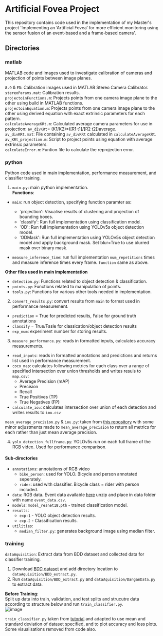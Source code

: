# Artificial Fovea Project

This repository contains code used in the implementation of my Master's project 'Implementing an ‘Artificial Fovea’ for more efficient monitoring using the sensor fusion of an event-based and a frame-based camera'.

## Directories
### matlab
MATLAB code and images used to investigate calibration of cameras and projection of points between image planes.  

`8.9` & `ED`: Calibration images used in MATLAB Stereo Camera Calibrator.  
`stereoParams.mat`: Calibration results.  
`projectoinFunctions.m`: Projects points from one camera image plane to the other using build in MATLAB functions.  
`projectoinEquation.m`: Projects points from one camera image plane to the other using derived equation with exact extrinsic parameters for each pattern.  
`calculateAverageKRt.m`: Calculated average camera parameters for use in projection: `av_divKRt`= (K1/K2)*([R1 t1]/[R2 t2])average.  
`av_divKRt.mat`: File containing `av_divKRt` calculated in `calculateAverageKRt`.  
`av_KRt_projection.m`: Script to project points using equation with average extrinsic parameters.  
`calculateError.m`: Funtion file to calculate the reprojection error.  

### python
Python code used in main implementation, performance measurement, and classifier training.  

1. `main.py`: main python implementation.  
**Functions**:  
- `main`: run object detection, specifying function paramter as:  
  - 'projection': Visualise results of clustering and projection of bounding boxes. 
  - 'classify': Run full implementation using classification model.
  - 'OD': Run full implementation using YOLOv5s object detection model.
  - 'ODMask': Run full implementation using YOLOv5s object detection model and apply background mask. Set blur=True to use blurred mask over binary mask.

- `measure_inference_time`: run full implementation `num_repetitions` times and measure inference times every frame. `function` same as above.  

**Other files used in main implementation**
- `detection.py`: Functions related to object detection & classification.
- `points.py`: Functions related to manipulation of points.
- `tools.py`: Functions for various other tools needed in implementation.

2. `convert_results.py`: convert results from `main` to format used in performance measurement.  
- `prediction` = True for predicted results, False for ground truth annotations
- `classify` = True/Fasle for classication/object detection results
- `exp_num`: experiment number for storing results.  

3. `measure_performance.py`: reads in formatted inputs, calculates accuracy measurements.
- `read_inputs`: reads in formatted annotations and predictions and returns list used in performance measurement.
- `coco_map`: calculates following metrics for each class over a range of specified intersection over union thresholds and writes resuls to `map.csv`:
  - Average Precision (mAP)
  - Precision
  - Recall
  - True Positives (TP)
  - True Negatives (FP)
- `calculate_iou`: calculates intersection over union of each detection and writes results to `iou.csv`

`mean_average_precision.py` & `iou.py`: taken from [this repository](https://github.com/aladdinpersson/Machine-Learning-Collection/tree/master/ML/Pytorch/object_detection/metrics) with some minor adjustments made to `mean_average_precision` to return all metrics for each rather than just mean average precision.  

4. `yolo_detection_fullframe.py`: YOLOv5s run on each full frame of the RGB video. Used for performance comparison.  

#### Sub-directories
- `annotations`: annotations of RGB video
  - `bike_person`: used for YOLO. Bicycle and person annotated seperately.  
  - `rider`: used with classifier. Bicycle class = rider with person included.  
- `data`: RGB data. Event data available [here](https://nuigalwayie-my.sharepoint.com/:f:/g/personal/o_sealyphelan1_nuigalway_ie/El1TJ5i9IqBIgbjyE2HcgCABkus3ZeOOv5JyNNaaUXLHcA?e=eE088x) unzip and place in data folder with name `event_data.csv`.  
- `models`: `model_resnet18.pth` - trained classification model. 
- `results`: 
  - `exp-1` - YOLO object detection results.
  - `exp-2` - Classification results.  
- `utilities`: 
  - `median_filter.py`: generates background image using median filter.  
  
### training
`dataAquisition`: Extract data from BDD dataset and collected data for classifier training.
1. Download [BDD dataset](https://bdd-data.berkeley.edu/) and add directory location to `dataAquisition/BDD_extract.py`.  
2. Run `dataAquisition/BDD_extract.py` and `dataAquisition/DanganData.py` to extract data.  

**Before Training**:  
Split up data into train, validation, and test splits and strucutre data according to structure below and run `train_classifier.py`.  
![image](https://user-images.githubusercontent.com/130498225/233446865-6bd04d87-45f8-4762-9e26-8f9d926f6d73.png)

`train_classifier.py` taken from [tutorial](https://github.com/pytorch/tutorials/blob/main/beginner_source/transfer_learning_tutorial.py) and adapted to use mean and standard deviation of dataset specified, and to plot accuracy and loss plots. Some visualisations removed from code also.

